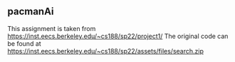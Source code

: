 ## pacmanAi
This assignment is taken from https://inst.eecs.berkeley.edu/~cs188/sp22/project1/
The original code can be found at https://inst.eecs.berkeley.edu/~cs188/sp22/assets/files/search.zip
 




